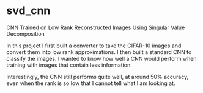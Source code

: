 # svd_cnn
CNN Trained on Low Rank Reconstructed Images Using Singular Value Decomposition 

In this project I first built a converter to take the CIFAR-10 images and convert them into low rank approximations. 
I then built a standard CNN to classify the images. I wanted to know how well a CNN would perform when training with images that
contain less information. 

Interestingly, the CNN still performs quite well, at around 50% accuracy, even when the rank is so low that I cannot tell what I am looking at.
